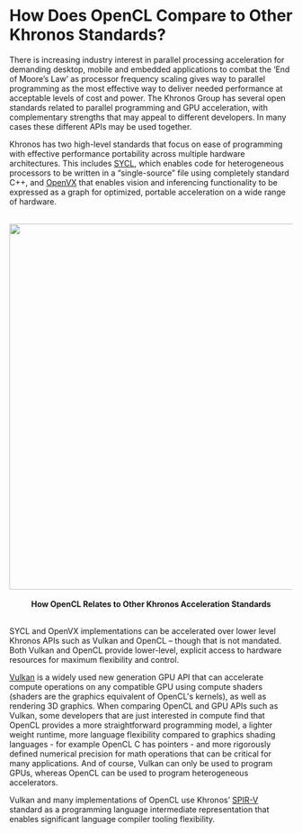 # How Does OpenCL Compare to Other Khronos Standards?

There is increasing industry interest in parallel processing acceleration for demanding desktop, mobile and embedded applications to combat the ‘End of Moore’s Law’ as processor frequency scaling gives way to parallel programming as the most effective way to deliver needed performance at acceptable levels of cost and power. The Khronos Group has several open standards related to parallel programming and GPU acceleration, with complementary strengths that may appeal to different developers. In many cases these different APIs may be used together.

Khronos has two high-level standards that focus on ease of programming with effective performance portability across multiple hardware architectures. This includes [SYCL](https://www.khronos.org/sycl/), which enables code for heterogeneous processors to be written in a “single-source” file using completely standard C++, and [OpenVX](https://www.khronos.org/openvx/) that enables vision and inferencing functionality to be expressed as a graph for optimized, portable acceleration on a wide range of hardware.

<p align="center">
<br>
<img src="../images/how_it_compares.jpg" width=650 >
<br> <br>
  <b>How OpenCL Relates to Other Khronos Acceleration Standards</b>
<br> <br>
</p>

SYCL and OpenVX implementations can be accelerated over lower level Khronos APIs such as Vulkan and OpenCL – though that is not mandated. Both Vulkan and OpenCL provide lower-level, explicit access to hardware resources for maximum flexibility and control. 

[Vulkan](https://www.vulkan.org/) is a widely used new generation GPU API that can accelerate compute operations on any compatible GPU using compute shaders (shaders are the graphics equivalent of OpenCL's kernels), as well as rendering 3D graphics. When comparing OpenCL and GPU APIs such as Vulkan, some developers that are just interested in compute find that OpenCL provides a more straightforward programming model, a lighter weight runtime, more language flexibility compared to graphics shading languages - for example OpenCL C has pointers - and more rigorously defined numerical precision for math operations that can be critical for many applications. And of course, Vulkan can only be used to program GPUs, whereas OpenCL can be used to program heterogeneous accelerators.

Vulkan and many implementations of OpenCL use Khronos’ [SPIR-V](https://www.khronos.org/spir/) standard as a programming language intermediate representation that enables significant language compiler tooling flexibility.

